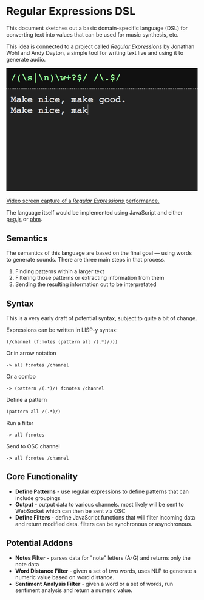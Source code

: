 Regular Expressions DSL
=======================

This document sketches out a basic domain-specific language (DSL) for converting text into values that can be used for music synthesis, etc.

This idea is connected to a project called [_Regular Expressions_](https://github.com/notioncollective/regexpoetics) by Jonathan Wohl and Andy Dayton, a simple tool for writing text live and using it to generate audio. 

![Regular Expressions](https://github.com/notioncollective/regexpoetics/raw/master/public/img/screen.png)

[Video screen capture of a _Regular Expressions_ performance.](https://vimeo.com/120005565)

The language itself would be implemented using JavaScript and either [peg.js](https://github.com/pegjs/pegjs) or [ohm](https://github.com/cdglabs/ohm).

## Semantics

The semantics of this language are based on the final goal — using words to generate sounds. There are three main steps in that process.

1. Finding patterns within a larger text
2. Filtering those patterns or extracting information from them
3. Sending the resulting information out to be interpretated


## Syntax

This is a very early draft of potential syntax, subject to quite a bit of change.


Expressions can be written in LISP-y syntax:

```
(/channel (f:notes (pattern all /(.*)/)))
```

Or in arrow notation

```
-> all f:notes /channel
```

Or a combo

```
-> (pattern /(.*)/) f:notes /channel
```

Define a pattern

```
(pattern all /(.*)/)
```

Run a filter

```
-> all f:notes
```

Send to OSC channel

```
-> all f:notes /channel
```


## Core Functionality

* **Define Patterns** - use regular expressions to define patterns that can include groupings
* **Output** - output data to various channels. most likely will be sent to WebSocket which can then be sent via OSC
* **Define Filters** - define JavaScript functions that will filter incoming data and return modified data. filters can be synchronous or asynchronous.

## Potential Addons

 * **Notes Filter** - parses data for "note" letters (A-G) and returns only the note data
 * **Word Distance Filter** - given a set of two words, uses NLP to generate a numeric value based on word distance.
 * **Sentiment Analysis Filter** - given a word or a set of words, run sentiment analysis and return a numeric value.
